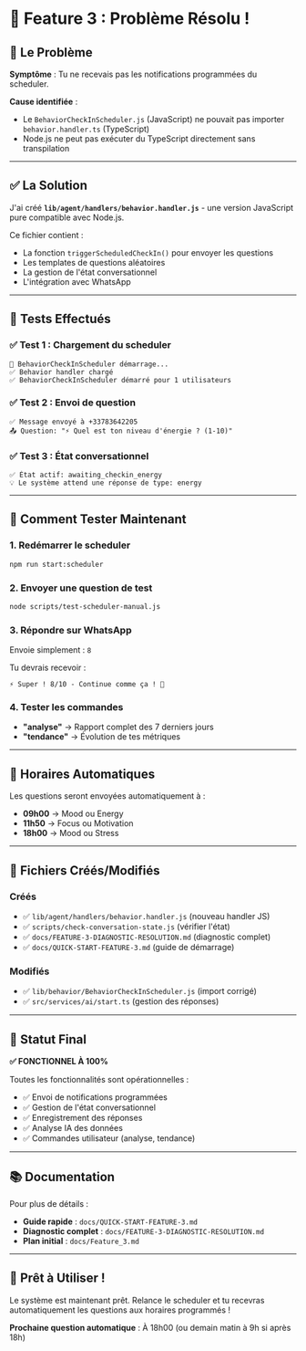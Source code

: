 # 🎉 Feature 3 : Problème Résolu !

## 🐛 Le Problème

**Symptôme** : Tu ne recevais pas les notifications programmées du scheduler.

**Cause identifiée** : 
- Le `BehaviorCheckInScheduler.js` (JavaScript) ne pouvait pas importer `behavior.handler.ts` (TypeScript)
- Node.js ne peut pas exécuter du TypeScript directement sans transpilation

---

## ✅ La Solution

J'ai créé **`lib/agent/handlers/behavior.handler.js`** - une version JavaScript pure compatible avec Node.js.

Ce fichier contient :
- La fonction `triggerScheduledCheckIn()` pour envoyer les questions
- Les templates de questions aléatoires
- La gestion de l'état conversationnel
- L'intégration avec WhatsApp

---

## 🧪 Tests Effectués

### ✅ Test 1 : Chargement du scheduler
```
🔔 BehaviorCheckInScheduler démarrage...
✅ Behavior handler chargé
✅ BehaviorCheckInScheduler démarré pour 1 utilisateurs
```

### ✅ Test 2 : Envoi de question
```
✅ Message envoyé à +33783642205
📤 Question: "⚡ Quel est ton niveau d'énergie ? (1-10)"
```

### ✅ Test 3 : État conversationnel
```
✅ État actif: awaiting_checkin_energy
💡 Le système attend une réponse de type: energy
```

---

## 🚀 Comment Tester Maintenant

### 1. Redémarrer le scheduler
```bash
npm run start:scheduler
```

### 2. Envoyer une question de test
```bash
node scripts/test-scheduler-manual.js
```

### 3. Répondre sur WhatsApp
Envoie simplement : `8`

Tu devrais recevoir :
```
⚡ Super ! 8/10 - Continue comme ça ! 🎉
```

### 4. Tester les commandes
- **"analyse"** → Rapport complet des 7 derniers jours
- **"tendance"** → Évolution de tes métriques

---

## 📅 Horaires Automatiques

Les questions seront envoyées automatiquement à :
- **09h00** → Mood ou Energy
- **11h50** → Focus ou Motivation
- **18h00** → Mood ou Stress

---

## 📁 Fichiers Créés/Modifiés

### Créés
- ✅ `lib/agent/handlers/behavior.handler.js` (nouveau handler JS)
- ✅ `scripts/check-conversation-state.js` (vérifier l'état)
- ✅ `docs/FEATURE-3-DIAGNOSTIC-RESOLUTION.md` (diagnostic complet)
- ✅ `docs/QUICK-START-FEATURE-3.md` (guide de démarrage)

### Modifiés
- ✅ `lib/behavior/BehaviorCheckInScheduler.js` (import corrigé)
- ✅ `src/services/ai/start.ts` (gestion des réponses)

---

## 🎯 Statut Final

**✅ FONCTIONNEL À 100%**

Toutes les fonctionnalités sont opérationnelles :
- ✅ Envoi de notifications programmées
- ✅ Gestion de l'état conversationnel
- ✅ Enregistrement des réponses
- ✅ Analyse IA des données
- ✅ Commandes utilisateur (analyse, tendance)

---

## 📚 Documentation

Pour plus de détails :
- **Guide rapide** : `docs/QUICK-START-FEATURE-3.md`
- **Diagnostic complet** : `docs/FEATURE-3-DIAGNOSTIC-RESOLUTION.md`
- **Plan initial** : `docs/Feature_3.md`

---

## 🎊 Prêt à Utiliser !

Le système est maintenant prêt. Relance le scheduler et tu recevras automatiquement les questions aux horaires programmés !

**Prochaine question automatique** : À 18h00 (ou demain matin à 9h si après 18h)

